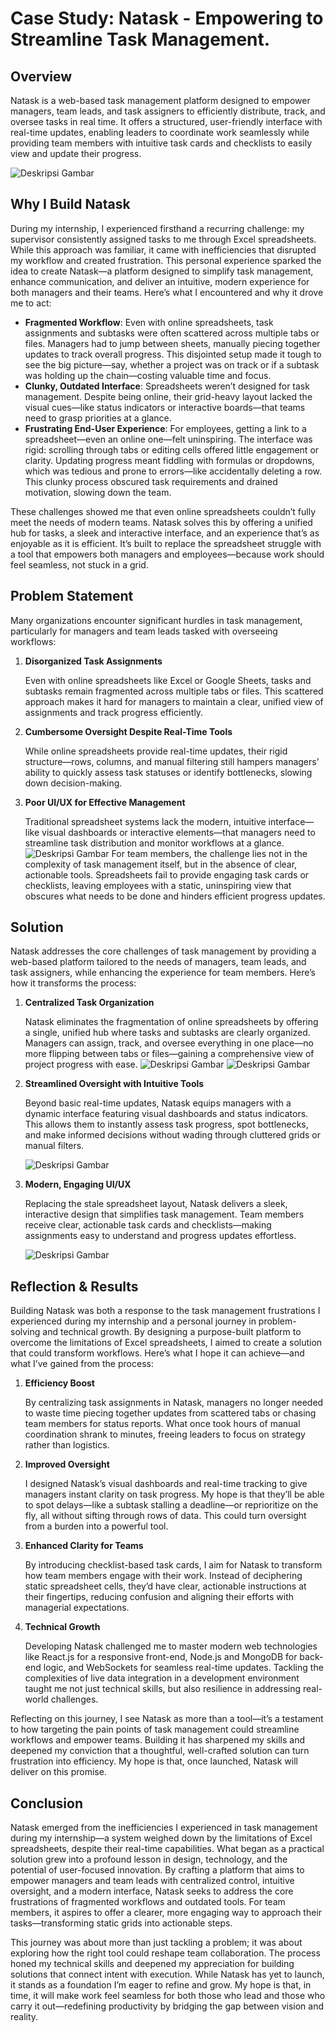 # Case Study: Natask - Empowering to Streamline Task Management.

## Overview

Natask is a web-based task management platform designed to empower managers, team leads, and task assigners to efficiently distribute, track, and oversee tasks in real time. It offers a structured, user-friendly interface with real-time updates, enabling leaders to coordinate work seamlessly while providing team members with intuitive task cards and checklists to easily view and update their progress.

![Deskripsi Gambar](/assets/images/projects/natask.png)

## Why I Build Natask

During my internship, I experienced firsthand a recurring challenge: my supervisor consistently assigned tasks to me through Excel spreadsheets. While this approach was familiar, it came with inefficiencies that disrupted my workflow and created frustration. This personal experience sparked the idea to create Natask—a platform designed to simplify task management, enhance communication, and deliver an intuitive, modern experience for both managers and their teams. Here’s what I encountered and why it drove me to act:

- **Fragmented Workflow**:
  Even with online spreadsheets, task assignments and subtasks were often scattered across multiple tabs or files. Managers had to jump between sheets, manually piecing together updates to track overall progress. This disjointed setup made it tough to see the big picture—say, whether a project was on track or if a subtask was holding up the chain—costing valuable time and focus.
- **Clunky, Outdated Interface**:
  Spreadsheets weren’t designed for task management. Despite being online, their grid-heavy layout lacked the visual cues—like status indicators or interactive boards—that teams need to grasp priorities at a glance.
- **Frustrating End-User Experience**:
  For employees, getting a link to a spreadsheet—even an online one—felt uninspiring. The interface was rigid: scrolling through tabs or editing cells offered little engagement or clarity. Updating progress meant fiddling with formulas or dropdowns, which was tedious and prone to errors—like accidentally deleting a row. This clunky process obscured task requirements and drained motivation, slowing down the team.

These challenges showed me that even online spreadsheets couldn’t fully meet the needs of modern teams. Natask solves this by offering a unified hub for tasks, a sleek and interactive interface, and an experience that’s as enjoyable as it is efficient. It’s built to replace the spreadsheet struggle with a tool that empowers both managers and employees—because work should feel seamless, not stuck in a grid.

## Problem Statement

Many organizations encounter significant hurdles in task management, particularly for managers and team leads tasked with overseeing workflows:

1. **Disorganized Task Assignments**

   Even with online spreadsheets like Excel or Google Sheets, tasks and subtasks remain fragmented across multiple tabs or files. This scattered approach makes it hard for managers to maintain a clear, unified view of assignments and track progress efficiently.

2. **Cumbersome Oversight Despite Real-Time Tools**

   While online spreadsheets provide real-time updates, their rigid structure—rows, columns, and manual filtering still hampers managers’ ability to quickly assess task statuses or identify bottlenecks, slowing down decision-making.

3. **Poor UI/UX for Effective Management**

   Traditional spreadsheet systems lack the modern, intuitive interface—like visual dashboards or interactive elements—that managers need to streamline task distribution and monitor workflows at a glance.
   ![Deskripsi Gambar](/assets/images/projects/natask-problem.png)
   For team members, the challenge lies not in the complexity of task management itself, but in the absence of clear, actionable tools. Spreadsheets fail to provide engaging task cards or checklists, leaving employees with a static, uninspiring view that obscures what needs to be done and hinders efficient progress updates.

## Solution

Natask addresses the core challenges of task management by providing a web-based platform tailored to the needs of managers, team leads, and task assigners, while enhancing the experience for team members. Here’s how it transforms the process:

1. **Centralized Task Organization**

   Natask eliminates the fragmentation of online spreadsheets by offering a single, unified hub where tasks and subtasks are clearly organized. Managers can assign, track, and oversee everything in one place—no more flipping between tabs or files—gaining a comprehensive view of project progress with ease.
   ![Deskripsi Gambar](/assets/images/projects/natask-task-management.png)
   ![Deskripsi Gambar](/assets/images/projects/natask-subtask-management.png)

2. **Streamlined Oversight with Intuitive Tools**

   Beyond basic real-time updates, Natask equips managers with a dynamic interface featuring visual dashboards and status indicators. This allows them to instantly assess task progress, spot bottlenecks, and make informed decisions without wading through cluttered grids or manual filters.

   ![Deskripsi Gambar](/assets/images/projects/natask-dashboard.png)

3. **Modern, Engaging UI/UX**

   Replacing the stale spreadsheet layout, Natask delivers a sleek, interactive design that simplifies task management. Team members receive clear, actionable task cards and checklists—making assignments easy to understand and progress updates effortless.

   ![Deskripsi Gambar](/assets/images/projects/natask-card-task.png)

## Reflection & Results

Building Natask was both a response to the task management frustrations I experienced during my internship and a personal journey in problem-solving and technical growth. By designing a purpose-built platform to overcome the limitations of Excel spreadsheets, I aimed to create a solution that could transform workflows. Here’s what I hope it can achieve—and what I’ve gained from the process:

1. **Efficiency Boost**

   By centralizing task assignments in Natask, managers no longer needed to waste time piecing together updates from scattered tabs or chasing team members for status reports. What once took hours of manual coordination shrank to minutes, freeing leaders to focus on strategy rather than logistics.

2. **Improved Oversight**

   I designed Natask’s visual dashboards and real-time tracking to give managers instant clarity on task progress. My hope is that they’ll be able to spot delays—like a subtask stalling a deadline—or reprioritize on the fly, all without sifting through rows of data. This could turn oversight from a burden into a powerful tool.

3. **Enhanced Clarity for Teams**

   By introducing checklist-based task cards, I aim for Natask to transform how team members engage with their work. Instead of deciphering static spreadsheet cells, they’d have clear, actionable instructions at their fingertips, reducing confusion and aligning their efforts with managerial expectations.

4. **Technical Growth**

   Developing Natask challenged me to master modern web technologies like React.js for a responsive front-end, Node.js and MongoDB for back-end logic, and WebSockets for seamless real-time updates. Tackling the complexities of live data integration in a development environment taught me not just technical skills, but also resilience in addressing real-world challenges.

Reflecting on this journey, I see Natask as more than a tool—it’s a testament to how targeting the pain points of task management could streamline workflows and empower teams. Building it has sharpened my skills and deepened my conviction that a thoughtful, well-crafted solution can turn frustration into efficiency. My hope is that, once launched, Natask will deliver on this promise.

## Conclusion

Natask emerged from the inefficiencies I experienced in task management during my internship—a system weighed down by the limitations of Excel spreadsheets, despite their real-time capabilities. What began as a practical solution grew into a profound lesson in design, technology, and the potential of user-focused innovation. By crafting a platform that aims to empower managers and team leads with centralized control, intuitive oversight, and a modern interface, Natask seeks to address the core frustrations of fragmented workflows and outdated tools. For team members, it aspires to offer a clearer, more engaging way to approach their tasks—transforming static grids into actionable steps.

This journey was about more than just tackling a problem; it was about exploring how the right tool could reshape team collaboration. The process honed my technical skills and deepened my appreciation for building solutions that connect intent with execution. While Natask has yet to launch, it stands as a foundation I’m eager to refine and grow. My hope is that, in time, it will make work feel seamless for both those who lead and those who carry it out—redefining productivity by bridging the gap between vision and reality.

